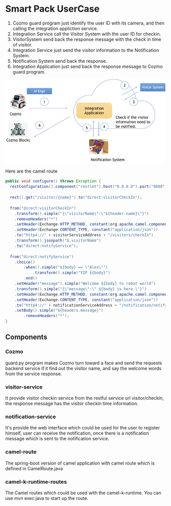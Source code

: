 # Smart Pack UserCase

1. Cozmo guard program just identify the user ID with its camera,  and then calling the integration appliction service.
2. Integration Service call the Visitor System with the user ID for checkin.
3. VisitorSystem send back the response message with the check in time of visitor.
4. Integration Service just send the visitor information to the Notification System.
5. Notification System send back the response.
6. Integration Application just send back the response message to Cozmo guard program.



![image-system](image-system.png)



 Here are the camel route
```java
public void configure() throws Exception {
  restConfiguration().component("restlet").host("0.0.0.0").port("9080");

  rest().get("/visitor/{name}").to("direct:visitorCheckIn");

  from("direct:visitorCheckIn")
    .transform().simple("{\"visitorName\":\"${header.name}\"}")
    .removeHeaders("*")
    .setHeader(Exchange.HTTP_METHOD, constant(org.apache.camel.component.http4.HttpMethods.POST))
    .setHeader(Exchange.CONTENT_TYPE, constant("application/json"))
    .to("http4://" + visitorServiceAddress + "/visitors/checkIn")
    .transform().jsonpath("$.visitorName")
    .to("direct:notifyService");

  from("direct:notifyService")
    .choice()
        .when().simple("${body} == \"Alex\"")
            .transform().simple("VIP ${body}")
        .end()
    .setHeader("message").simple("Welcome ${body} to robot world")
    .transform().simple("{\"message\":\" ${body} is here.\"}")
    .setHeader(Exchange.HTTP_METHOD, constant(org.apache.camel.component.http4.HttpMethods.POST))
    .setHeader(Exchange.CONTENT_TYPE, constant("application/json"))
    .to("http4://" + notificationServiceAddress + "/notification/notify")
    .setBody().simple("${headers.message}")
        .removeHeaders("*");
}

```

## Components

### Cozmo

guard.py program makes Cozmo turn toward a face and send the requests backend service if it
find out the visitor name, and say the welcome words from the service response.

### visitor-service

It provide visitor checkin service from the restful service url visitor/checkin, the response message has the visitor checkin time information. 

### notification-service

It's provide the web interface which could be used for the user to register himself,  user can receive the notification, once there is a notification message which is sent to the notification service. 

### camel-route

The spring-boot version of camel application with camel route which is defined in CamelRoute.java

### camel-k-runtime-routes

The Camel routes which could be used with the camel-k-runtime. You can use mvn exec:java to start up the route.



